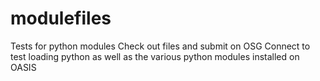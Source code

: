 modulefiles
===========

Tests for python modules
Check out files and submit on OSG Connect to test loading python as well as the
various python modules installed on OASIS

